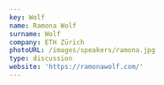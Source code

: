 ```yaml
---
key: Wolf
name: Ramona Wolf
surname: Wolf
company: ETH Zürich
photoURL: /images/speakers/ramona.jpg
type: discussion
website: 'https://ramonawolf.com/'
---
```

